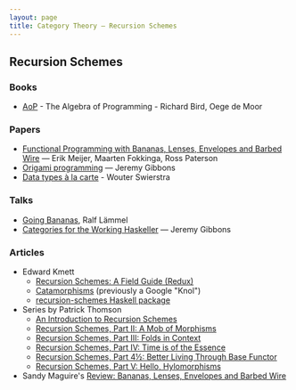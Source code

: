 ```yaml
---
layout: page
title: Category Theory — Recursion Schemes
---
```


Recursion Schemes
-----------------

### Books

  - [AoP](http://www.amazon.com/books/dp/013507245X) - The Algebra of Programming - Richard Bird, Oege de Moor


### Papers
  - [Functional Programming with Bananas, Lenses, Envelopes and Barbed Wire](https://maartenfokkinga.github.io/utwente/mmf91m.pdf) — Erik Meijer, Maarten Fokkinga, Ross Paterson
  - [Origami programming](https://www.cs.ox.ac.uk/jeremy.gibbons/publications/origami.pdf) — Jeremy Gibbons
  - [Data types à la carte](https://webspace.science.uu.nl/~swier004/publications/2008-jfp.pdf) - Wouter Swierstra


### Talks

  - [Going Bananas](https://youtu.be/3DoqZOcn1ro), Ralf Lämmel
  - [Categories for the Working Haskeller](https://skillsmatter.com/skillscasts/5787-categories-for-the-working-haskeller) — Jeremy Gibbons


### Articles

  - Edward Kmett
    - [Recursion Schemes: A Field Guide (Redux)](http://comonad.com/reader/2009/recursion-schemes/)
    - [Catamorphisms](http://comonad.com/haskell/catamorphisms.html) (previously a Google "Knol")
    - [recursion-schemes Haskell package](https://hackage.haskell.org/package/recursion-schemes)
  - Series by Patrick Thomson
    - [An Introduction to Recursion Schemes](https://blog.sumtypeofway.com/posts/introduction-to-recursion-schemes.html)
    - [Recursion Schemes, Part II: A Mob of Morphisms](https://blog.sumtypeofway.com/posts/recursion-schemes-part-2.html)
    - [Recursion Schemes, Part III: Folds in Context](https://blog.sumtypeofway.com/posts/recursion-schemes-part-3.html)
    - [Recursion Schemes, Part IV: Time is of the Essence](https://blog.sumtypeofway.com/posts/recursion-schemes-part-4.html)
    - [Recursion Schemes, Part 4½: Better Living Through Base Functor](https://blog.sumtypeofway.com/posts/recursion-schemes-part-4-point-5.html)
    - [Recursion Schemes, Part V: Hello, Hylomorphisms](https://blog.sumtypeofway.com/posts/recursion-schemes-part-5.html)
  - Sandy Maguire's [Review: Bananas, Lenses, Envelopes and Barbed Wire](https://reasonablypolymorphic.com/blog/recursion-schemes/)
